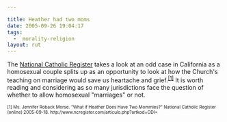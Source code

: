 ```yaml
---

title: Heather had two moms
date: 2005-09-26 19:04:17
tags:
  -  morality-religion
layout: rut
---
```


<p>The <a href="http://www.ncregister.com">National Catholic Register</a> takes a look at an odd case in California as a homosexual couple splits up as an opportunity to look at how the Church's teaching on marriage would save us heartache and grief.<sup><a href="http://www.ncregister.com/articulo.php?artkod=ODI=">[1]</a></sup> It is worth reading and considering as so many jurisdictions face the question of whether to allow homosexual "marriages" or not.</p>  <font size="-2"> [1] Ms. Jennifer Roback Morse.  "What if Heather Does Have Two Mommies?" National Catholic Register (online) 2005-09-18.  http://www.ncregister.com/articulo.php?artkod=ODI= </font>


